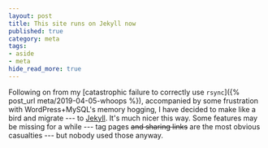 ```yaml
---
layout: post
title: This site runs on Jekyll now
published: true
category: meta
tags:
- aside
- meta
hide_read_more: true
---
```


Following on from my [catastrophic failure to correctly use
`rsync`]({% post_url meta/2019-04-05-whoops %}),
accompanied by some frustration with WordPress+MySQL's memory hogging,
I have decided to make like a bird and migrate&nbsp;---
to [Jekyll](https://jekyllrb.com/).
It's much nicer this way.
Some features may be missing for a while&nbsp;---
tag pages ~~and sharing links~~ are the most obvious casualties&nbsp;---
but nobody used those anyway.
